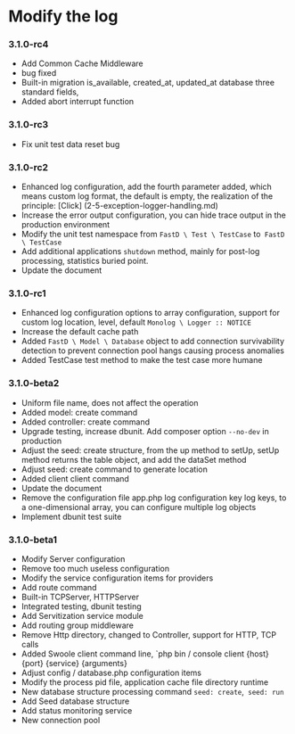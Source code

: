 # Modify the log

### 3.1.0-rc4

* Add Common Cache Middleware
* bug fixed
* Built-in migration is_available, created_at, updated_at database three standard fields,
* Added abort interrupt function

### 3.1.0-rc3

* Fix unit test data reset bug

### 3.1.0-rc2

* Enhanced log configuration, add the fourth parameter added, which means custom log format, the default is empty, the realization of the principle: [Click] (2-5-exception-logger-handling.md)
* Increase the error output configuration, you can hide trace output in the production environment
* Modify the unit test namespace from `FastD \ Test \ TestCase` to` FastD \ TestCase`
* Add additional applications `shutdown` method, mainly for post-log processing, statistics buried point.
* Update the document

### 3.1.0-rc1

* Enhanced log configuration options to array configuration, support for custom log location, level, default `Monolog \ Logger :: NOTICE`
* Increase the default cache path
* Added `FastD \ Model \ Database` object to add connection survivability detection to prevent connection pool hangs causing process anomalies
* Added TestCase test method to make the test case more humane

### 3.1.0-beta2

* Uniform file name, does not affect the operation
* Added model: create command
* Added controller: create command
* Upgrade testing, increase dbunit. Add composer option `--no-dev` in production
* Adjust the seed: create structure, from the up method to setUp, setUp method returns the table object, and add the dataSet method
* Adjust seed: create command to generate location
* Added client client command
* Update the document
* Remove the configuration file app.php log configuration key log keys, to a one-dimensional array, you can configure multiple log objects
* Implement dbunit test suite

### 3.1.0-beta1

* Modify Server configuration
* Remove too much useless configuration
* Modify the service configuration items for providers
* Add route command
* Built-in TCPServer, HTTPServer
* Integrated testing, dbunit testing
* Add Servitization service module
* Add routing group middleware
* Remove Http directory, changed to Controller, support for HTTP, TCP calls
* Added Swoole client command line, `php bin / console client {host} {port} {service} {arguments}
* Adjust config / database.php configuration items
* Modify the process pid file, application cache file directory runtime
* New database structure processing command `seed: create`,` seed: run`
* Add Seed database structure
* Add status monitoring service
* New connection pool